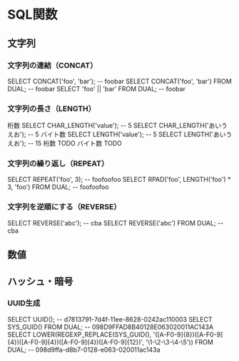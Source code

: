 # SQL関数

## 文字列

### 文字列の連結（CONCAT）

<tabs group="rdbms">
    <tab title="MySQL" group-key="MySQL">
        <code-block lang="sql">
        SELECT CONCAT('foo', 'bar'); -- foobar
        </code-block>
    </tab>
    <tab title="Oracle" group-key="Oracle">
        <code-block lang="sql">
        SELECT CONCAT('foo', 'bar') FROM DUAL; -- foobar
        SELECT 'foo' || 'bar' FROM DUAL; -- foobar
        </code-block>
    </tab>
</tabs>

### 文字列の長さ（LENGTH）

<tabs group="rdbms">
    <tab title="MySQL" group-key="MySQL">
        桁数
        <code-block lang="sql">
        SELECT CHAR_LENGTH('value'); -- 5
        SELECT CHAR_LENGTH('あいうえお'); -- 5
        </code-block>
        バイト数
        <code-block lang="sql">
        SELECT LENGTH('value'); -- 5
        SELECT LENGTH('あいうえお'); -- 15
        </code-block>
    </tab>
    <tab title="Oracle" group-key="Oracle">
        桁数
        <code-block lang="sql">
        TODO
        </code-block>
        バイト数
        <code-block lang="sql">
        TODO
        </code-block>
    </tab>
</tabs>

### 文字列の繰り返し（REPEAT）

<tabs group="rdbms">
    <tab title="MySQL" group-key="MySQL">
        <code-block lang="sql">
        SELECT REPEAT('foo', 3); -- foofoofoo
        </code-block>
    </tab>
    <tab title="Oracle" group-key="Oracle">
        <code-block lang="sql">
        SELECT RPAD('foo', LENGTH('foo') * 3, 'foo') FROM DUAL; -- foofoofoo
        </code-block>
    </tab>
</tabs>

### 文字列を逆順にする（REVERSE）

<tabs group="rdbms">
    <tab title="MySQL" group-key="MySQL">
        <code-block lang="sql">
        SELECT REVERSE('abc'); -- cba
        </code-block>
    </tab>
    <tab title="Oracle" group-key="Oracle">
        <code-block lang="sql">
        SELECT REVERSE('abc') FROM DUAL; -- cba
        </code-block>
    </tab>
</tabs>

## 数値

<tabs group="rdbms">
    <tab title="MySQL" group-key="MySQL">
    </tab>
    <tab title="Oracle" group-key="Oracle">
    </tab>
</tabs>

## ハッシュ・暗号

### UUID生成

<tabs group="rdbms">
    <tab title="MySQL" group-key="MySQL">
        <code-block lang="sql">
        SELECT UUID(); -- d7813791-7d4f-11ee-8628-0242ac110003
        </code-block>
    </tab>
    <tab title="Oracle" group-key="Oracle">
        <code-block lang="sql">
        SELECT SYS_GUID() FROM DUAL; -- 098D9FFAD8B40128E063020011AC143A
        SELECT LOWER(REGEXP_REPLACE(SYS_GUID(), '([A-F0-9]{8})([A-F0-9]{4})([A-F0-9]{4})([A-F0-9]{4})([A-F0-9]{12})', '\1-\2-\3-\4-\5')) FROM DUAL; -- 098d9ffa-d8b7-0128-e063-020011ac143a
        </code-block>
    </tab>
</tabs>
